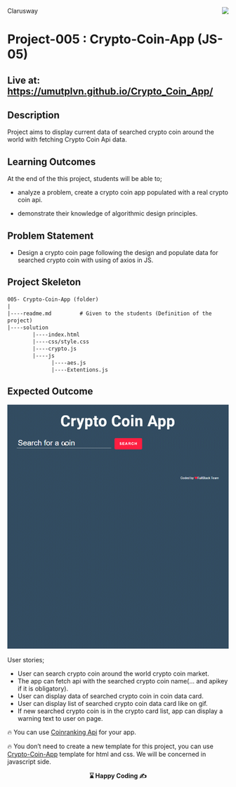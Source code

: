 <p>Clarusway<img align="right"
  src="https://secure.meetupstatic.com/photos/event/3/1/b/9/600_488352729.jpeg"  width="15px"></p>

# Project-005 : Crypto-Coin-App (JS-05)

## Live at: https://umutplvn.github.io/Crypto_Coin_App/

## Description
Project aims to display current data of searched crypto coin around the world with fetching Crypto Coin Api data.

## Learning Outcomes

At the end of the this project, students will be able to;

- analyze a problem, create a crypto coin app populated with a real crypto coin api.

- demonstrate their knowledge of algorithmic design principles.

   
## Problem Statement

- Design a crypto coin page following the design and populate data for searched crypto coin with using of axios in JS.

## Project Skeleton 

```
005- Crypto-Coin-App (folder)
|
|----readme.md         # Given to the students (Definition of the project)          
|----solution
        |----index.html  
        |----css/style.css   
        |----crypto.js
        |----js
              |----aes.js
              |----Extentions.js
```


## Expected Outcome
![Form](crypto_coin_app.gif)

User stories;

  - User can search crypto coin around the world crypto coin market.
  - The app can fetch api with the searched crypto coin name(... and apikey if it is obligatory).
  - User can display data of searched crypto coin in coin data card.
  - User can display list of searched crypto coin data card like on gif.
  - If new searched crypto coin is in the crypto card list, app can display a warning text to user on page.

🔥 You can use [Coinranking Api](https://developers.coinranking.com/api/documentation) for your app. 

🔥 You don’t need to create a new template for this project, you can use [Crypto-Coin-App](https://github.com/clarusway/clarusway-full-stack-tr-14/tree/main/javascript/projects/004-Crypto-Coin-App) template for html and css. We will be concerned in javascript side.


<p align='center'> <strong>⌛ Happy Coding  ✍</strong> </p>
